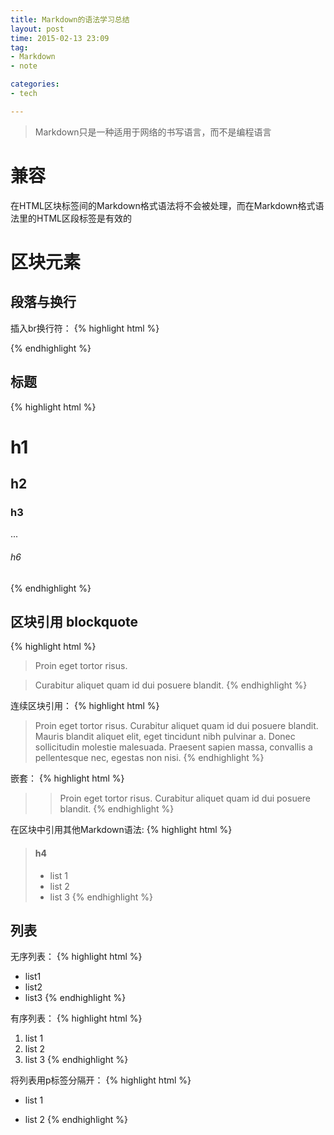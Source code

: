 ```yaml
---
title: Markdown的语法学习总结
layout: post
time: 2015-02-13 23:09
tag:
- Markdown
- note

categories:
- tech

---
```


> Markdown只是一种适用于网络的书写语言，而不是编程语言

# 兼容

在HTML区块标签间的Markdown格式语法将不会被处理，而在Markdown格式语法里的HTML区段标签是有效的

# 区块元素

## 段落与换行

插入br换行符：
{% highlight html %}
  

{% endhighlight %}
  
  
  
      

## 标题
{% highlight html %}
# h1
## h2
### h3
...
###### h6
{% endhighlight %}

## 区块引用 blockquote
{% highlight html %}
> Proin eget tortor risus.

> Curabitur aliquet quam id dui posuere blandit.
{% endhighlight %}

连续区块引用：
{% highlight html %}
> Proin eget tortor risus.
> Curabitur aliquet quam id dui posuere blandit.
> Mauris blandit aliquet elit, eget tincidunt nibh pulvinar a.
> Donec sollicitudin molestie malesuada.
> Praesent sapien massa, convallis a pellentesque nec, egestas non nisi.
{% endhighlight %}

嵌套：
{% highlight html %}
> > Proin eget tortor risus. Curabitur aliquet quam id dui posuere blandit.
{% endhighlight %}

在区块中引用其他Markdown语法:
{% highlight html %}
> #### h4
> 
> * list 1
> * list 2
> * list 3
{% endhighlight %}

## 列表
无序列表：
{% highlight html %}
* list1
* list2
* list3
{% endhighlight %}

有序列表：
{% highlight html %}
1. list 1 
2. list 2
3. list 3
{% endhighlight %}

将列表用p标签分隔开：
{% highlight html %}
* list 1

* list 2
{% endhighlight %}
